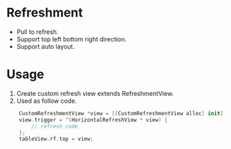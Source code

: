 # Refreshment
* Pull to refresh.
* Support top left bottom right direction.
* Support auto layout.

# Usage
1. Create custom refresh view extends RefreshmentView.
2. Used as follow code.

```swift
    CustomRefreshmentView *view = [[CustomRefreshmentView alloc] init];
    view.trigger = ^(HorizontalRefreshView * view) {
        // refresh code        
    };
    tableView.rf.top = view;
```
